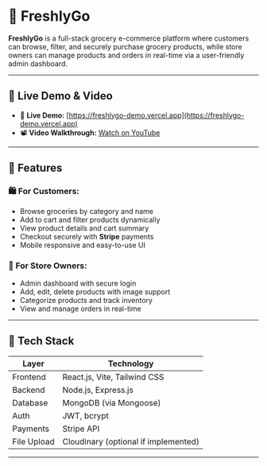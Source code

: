 # 🛒 FreshlyGo

**FreshlyGo** is a full-stack grocery e-commerce platform where customers can browse, filter, and securely purchase grocery products, while store owners can manage products and orders in real-time via a user-friendly admin dashboard.

---

## 🚀 Live Demo & Video

- 🔗 **Live Demo:** [https://freshlygo-demo.vercel.app](https://freshlygo-demo.vercel.app)  
- 📽️ **Video Walkthrough:** [Watch on YouTube](https://youtu.be/demo-video-link)


---

## 📌 Features

### 🛍️ For Customers:
- Browse groceries by category and name
- Add to cart and filter products dynamically
- View product details and cart summary
- Checkout securely with **Stripe** payments
- Mobile responsive and easy-to-use UI

### 🛒 For Store Owners:
- Admin dashboard with secure login
- Add, edit, delete products with image support
- Categorize products and track inventory
- View and manage orders in real-time

---

## 🧰 Tech Stack

| Layer       | Technology                                     |
|-------------|------------------------------------------------|
| Frontend    | React.js, Vite, Tailwind CSS                   |
| Backend     | Node.js, Express.js                            |
| Database    | MongoDB (via Mongoose)                         |
| Auth        | JWT, bcrypt                                    |
| Payments    | Stripe API                                     |
| File Upload | Cloudinary (optional if implemented)           |

---


